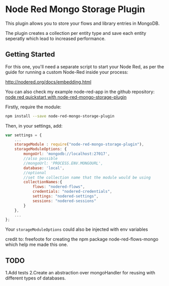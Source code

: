 Node Red Mongo Storage Plugin
===============================

This plugin allows you to store your flows and library entries
in MongoDB.

The plugin creates a collection per entity type and save each entity seperatly which lead to increased performance.

Getting Started
-----

For this one, you'll need a separate script to start your Node Red,
as per the guide for running a custom Node-Red inside your process:

http://nodered.org/docs/embedding.html

You can also check my example node-red-app in the github repository: [node red quickstart with node-red-mongo-storage-plugin](https://github.com/adibenmati/node-red-mongo-storage-plugin/blob/master/examples/node-red-app.js)


Firstly, require the module:

```bash
npm install --save node-red-mongo-storage-plugin
```

Then, in your settings, add:

```javascript
var settings = {
	...
    storageModule : require("node-red-mongo-storage-plugin"),
    storageModuleOptions: {        
        mongoUrl: 'mongodb://localhost:27017',
        //also possible
        //mongoUrl: 'PROCESS.ENV.MONGOURL',
        database: 'local',
        //optional
        //set the collection name that the module would be using
        collectionNames:{
            flows: "nodered-flows",
            credentials: "nodered-credentials",
            settings: "nodered-settings",
            sessions: "nodered-sessions"
        }
    },
	...
};
```

Your `storageModuleOptions` could also be injected with env variables

credit to: freefoote for creating the npm package node-red-flows-mongo which help me made this one.



TODO
-----
1.Add tests
2.Create an abstraction over mongoHandler for reusing with different types of databases.